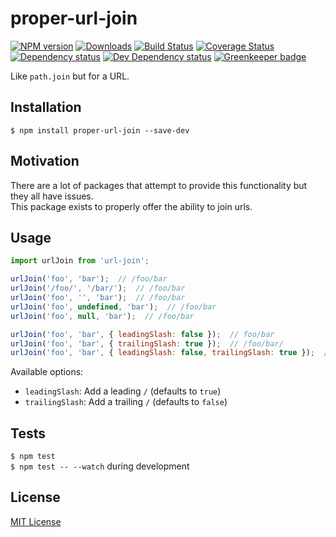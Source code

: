 # proper-url-join

[![NPM version][npm-image]][npm-url] [![Downloads][downloads-image]][npm-url] [![Build Status][travis-image]][travis-url] [![Coverage Status][codecov-image]][codecov-url] [![Dependency status][david-dm-image]][david-dm-url] [![Dev Dependency status][david-dm-dev-image]][david-dm-dev-url] [![Greenkeeper badge][greenkeeper-image]][greenkeeper-url]

[npm-url]:https://npmjs.org/package/proper-url-join
[npm-image]:http://img.shields.io/npm/v/proper-url-join.svg
[downloads-image]:http://img.shields.io/npm/dm/proper-url-join.svg
[travis-url]:https://travis-ci.org/moxystudio/js-proper-url-join
[travis-image]:http://img.shields.io/travis/moxystudio/js-proper-url-join/master.svg
[codecov-url]:https://codecov.io/gh/moxystudio/js-proper-url-join
[codecov-image]:https://img.shields.io/codecov/c/github/moxystudio/js-proper-url-join/master.svg
[david-dm-url]:https://david-dm.org/moxystudio/js-proper-url-join
[david-dm-image]:https://img.shields.io/david/moxystudio/js-proper-url-join.svg
[david-dm-dev-url]:https://david-dm.org/moxystudio/js-proper-url-join?type=dev
[david-dm-dev-image]:https://img.shields.io/david/dev/moxystudio/js-proper-url-join.svg
[greenkeeper-image]:https://badges.greenkeeper.io/moxystudio/js-proper-url-join.svg
[greenkeeper-url]:https://greenkeeper.io

Like `path.join` but for a URL.


## Installation

`$ npm install proper-url-join --save-dev`


## Motivation

There are a lot of packages that attempt to provide this functionality but they all have issues.   
This package exists to properly offer the ability to join urls.

## Usage

```js
import urlJoin from 'url-join';

urlJoin('foo', 'bar');  // /foo/bar
urlJoin('/foo/', '/bar/');  // /foo/bar
urlJoin('foo', '', 'bar');  // /foo/bar
urlJoin('foo', undefined, 'bar');  // /foo/bar
urlJoin('foo', null, 'bar');  // /foo/bar

urlJoin('foo', 'bar', { leadingSlash: false });  // foo/bar
urlJoin('foo', 'bar', { trailingSlash: true });  // /foo/bar/
urlJoin('foo', 'bar', { leadingSlash: false, trailingSlash: true });  // foo/bar/
```

Available options:

- `leadingSlash`: Add a leading `/` (defaults to `true`)
- `trailingSlash`: Add a trailing `/` (defaults to `false`)


## Tests

`$ npm test`   
`$ npm test -- --watch` during development


## License

[MIT License](http://opensource.org/licenses/MIT)
